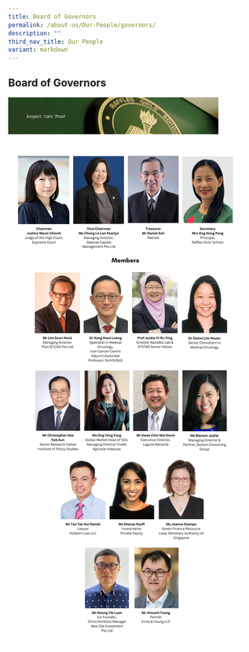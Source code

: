 ```yaml
---
title: Board of Governors
permalink: /about-us/Our-People/governors/
description: ""
third_nav_title: Our People
variant: markdown
---
```

## Board of Governors

<img src="/images/respect-care-trust.jpg" style="width:85%">

![](/images/BOG_2023__210___380_mm___210___400_mm_.png)